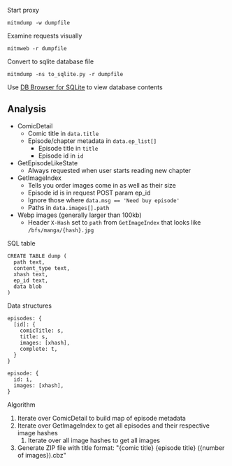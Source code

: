 Start proxy

    mitmdump -w dumpfile

Examine requests visually

    mitmweb -r dumpfile

Convert to sqlite database file

    mitmdump -ns to_sqlite.py -r dumpfile

Use [DB Browser for SQLite](https://sqlitebrowser.org/) to view database contents

## Analysis

- ComicDetail
  - Comic title in `data.title`
  - Episode/chapter metadata in `data.ep_list[]`
    - Episode title in `title`
    - Episode id in `id`
- GetEpisodeLikeState
  - Always requested when user starts reading new chapter
- GetImageIndex
  - Tells you order images come in as well as their size
  - Episode id is in request POST param ep_id
  - Ignore those where `data.msg == 'Need buy episode'`
  - Paths in `data.images[].path`
- Webp images (generally larger than 100kb)
  - Header `X-Hash` set to `path` from `GetImageIndex` that looks like `/bfs/manga/{hash}.jpg`

SQL table

```
CREATE TABLE dump (
  path text,
  content_type text,
  xhash text,
  ep_id text,
  data blob
)
```

Data structures

```
episodes: {
  [id]: {
    comicTitle: s,
    title: s,
    images: [xhash],
    complete: t,
  }
}

episode: {
  id: i,
  images: [xhash],
}
```

Algorithm

1. Iterate over ComicDetail to build map of episode metadata
1. Iterate over GetImageIndex to get all episodes and their respective image hashes
   1. Iterate over all image hashes to get all images
1. Generate ZIP file with title format: "{comic title} {episode title} ({number of images}).cbz"
